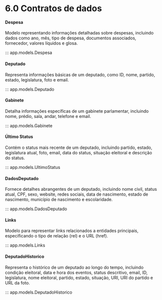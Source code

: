 # **6.0 Contratos de dados**

#### Despesa

Modelo representando informações detalhadas sobre despesas, incluindo dados como ano, mês, tipo de despesa, documentos associados, fornecedor, valores líquidos e glosa.

::: app.models.Despesa


#### Deputado

Representa informações básicas de um deputado, como ID, nome, partido, estado, legislatura, foto e email.

::: app.models.Deputado


#### Gabinete

Detalha informações específicas de um gabinete parlamentar, incluindo nome, prédio, sala, andar, telefone e email.

::: app.models.Gabinete

#### Último Status

Contém o status mais recente de um deputado, incluindo partido, estado, legislatura atual, foto, email, data do status, situação eleitoral e descrição do status.

::: app.models.UltimoStatus


#### DadosDeputado

Fornece detalhes abrangentes de um deputado, incluindo nome civil, status atual, CPF, sexo, website, redes sociais, data de nascimento, estado de nascimento, município de nascimento e escolaridade.

::: app.models.DadosDeputado


#### Links

Modelo para representar links relacionados a entidades principais, especificando o tipo de relação (rel) e o URL (href).

::: app.models.Links


#### DeputadoHistorico

Representa o histórico de um deputado ao longo do tempo, incluindo condição eleitoral, data e hora dos eventos, status descritivo, email, ID, legislatura, nome eleitoral, partido, estado, situação, URI, URI do partido e URL da foto.

::: app.models.DeputadoHistorico